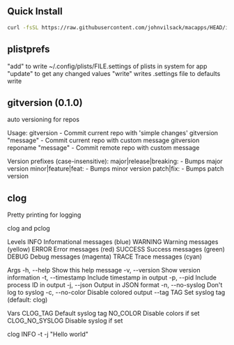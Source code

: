 ## Quick Install

```bash
curl -fsSL https://raw.githubusercontent.com/johnvilsack/macapps/HEAD/install.sh | bash
```

## plistprefs
"add" to write ~/.config/plists/FILE.settings of plists in system for app
"update" to get any changed values
"write" writes .settings file to defaults write

## gitversion (0.1.0)
auto versioning for repos

Usage:
  gitversion                           - Commit current repo with 'simple changes'
  gitversion "message"                 - Commit current repo with custom message
  gitversion reponame "message"        - Commit remote repo with custom message

Version prefixes (case-insensitive):
  major|release|breaking: <message>   - Bumps major version
  minor|feature|feat: <message>       - Bumps minor version
  patch|fix: <message>                - Bumps patch version

## clog
Pretty printing for logging

clog and pclog

Levels
  INFO        Informational messages (blue)
  WARNING     Warning messages (yellow)
  ERROR       Error messages (red)
  SUCCESS     Success messages (green)
  DEBUG       Debug messages (magenta)
  TRACE       Trace messages (cyan)

Args
  -h, --help          Show this help message
  -v, --version       Show version information
  -t, --timestamp     Include timestamp in output
  -p, --pid           Include process ID in output
  -j, --json          Output in JSON format
  -n, --no-syslog     Don't log to syslog
  -c, --no-color      Disable colored output
  --tag TAG           Set syslog tag (default: clog)

Vars
  CLOG_TAG           Default syslog tag
  NO_COLOR           Disable colors if set
  CLOG_NO_SYSLOG     Disable syslog if set

clog INFO -t -j "Hello world"
